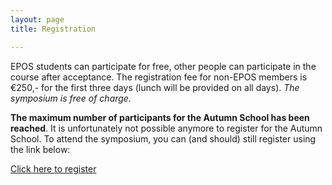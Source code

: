 ```yaml
---
layout: page
title: Registration

---
```


EPOS students can participate for free, other people can participate in the course after acceptance. The registration fee for non-EPOS members is €250,- for the first three days (lunch will be provided on all days). *The symposium is free of charge.*

**The maximum number of participants for the Autumn School has been reached**. It is unfortunately not possible anymore to register for the Autumn School. To attend the symposium, you can (and should) still register using the link below:

[Click here to register](https://forms.gle/8Kp31x7BqQ2KX9YX7)
